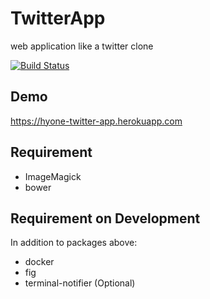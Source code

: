 # TwitterApp

web application like a twitter clone

[![Build Status](https://travis-ci.org/hyone/twitter_app.svg?branch=master)](https://travis-ci.org/hyone/twitter_app)

## Demo

https://hyone-twitter-app.herokuapp.com

## Requirement

- ImageMagick
- bower

## Requirement on Development

In addition to packages above:

- docker
- fig
- terminal-notifier (Optional)
